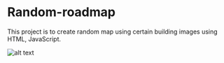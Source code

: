 # Random-roadmap

This project is to create random map using certain building images using HTML, JavaScript.

![alt text](https://github.com/lovelyBestDev/Random-roadmap/tree/main/asset/images/building_1.png?raw=true)

